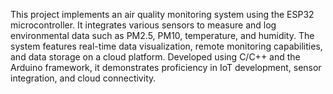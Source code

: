 This project implements an air quality monitoring system using the ESP32 microcontroller. It integrates various sensors to measure and log environmental data such as PM2.5, PM10, temperature, and humidity. The system features real-time data visualization, remote monitoring capabilities, and data storage on a cloud platform. Developed using C/C++ and the Arduino framework, it demonstrates proficiency in IoT development, sensor integration, and cloud connectivity.
